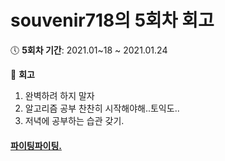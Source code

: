 # souvenir718의 5회차 회고
:clock5: **5회차 기간**: 2021.01~18 ~ 2021.01.24

:pencil: **회고**
1. 완벽하려 하지 말자
2. 알고리즘 공부 찬찬히 시작해야해..토익도..
3. 저녁에 공부하는 습관 갖기.

#### [파이팅파이팅.](https://eloquent-knuth-c533eb.netlify.app/#/)
